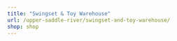 ```yaml
---
title: "Swingset & Toy Warehouse"
url: /upper-saddle-river/swingset-and-toy-warehouse/
shop: shop
---
```

